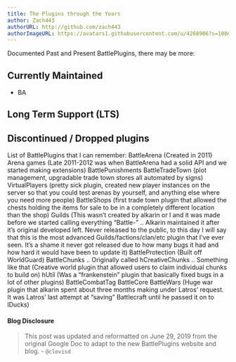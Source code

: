 ```yaml
---
title: The Plugins through the Years
author: Zach443
authorURL: http://github.com/zach443
authorImageURL: https://avatars1.githubusercontent.com/u/4268906?s=100&v=4
---
```

Documented Past and Present BattlePlugins, there may be more:

<!--truncate-->


## Currently Maintained
* BA

## Long Term Support (LTS)

## Discontinued / Dropped plugins

List of BattlePlugins that I can remember:
BattleArena (Created in 2011)
Arena games (Late 2011-2012 was when BattleArena had a solid API and we started making extensions)
BattlePunishments
BattleTradeTown (plot management, upgradable trade town stores all automated by signs)
VirtualPlayers (pretty sick plugin, created new player instances on the server so that you could test arenas by yourself, and anything else where you need more people)
BattleShops (first trade town plugin that allowed the chests holding the items for sale to be in a completely different location than the shop)
Guilds (This wasn’t created by alkarin or I and it was made before we started calling everything “Battle-” .. Alkarin maintained it after it’s original developed left. Never released to the public, to this day I will say that this is the most advanced Guilds/factions/clan/etc plugin that I’ve ever seen. It’s a shame it never got released due to how many bugs it had and how hard it would have been to update it)
BattleProtection (Built off WorldGuard)
BattleChunks .. Originally called hCreativeChunks .. Something like that (Creative world plugin that allowed users to claim individual chunks to build on)
hUtil (Was a “frankenstein” plugin that basically fixed bugs in a lot of other plugins)
BattleCombatTag
BattleCore
BattleWars (Huge war plugin that alkarin spent about three months making under Latros’ request. It was Latros’ last attempt at “saving” Battlecraft until he passed it on to lDucks)

#### Blog Disclosure
> This post was updated and reformatted on June 29, 2019 from the original Google Doc to adapt to the new BattlePlugins website and blog. - `@clovisd`
